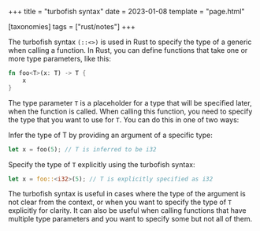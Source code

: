 +++
title = "turbofish syntax"
date = 2023-01-08
template = "page.html"

[taxonomies]
tags = ["rust/notes"]
+++

The turbofish syntax `(::<>)` is used in Rust to specify the type of a generic when calling a function. In Rust, you can define functions that take one or more type parameters, like this:

```rust
fn foo<T>(x: T) -> T {
    x
}
```

The type parameter `T` is a placeholder for a type that will be specified later, when the function is called. When calling this function, you need to specify the type that you want to use for `T`. You can do this in one of two ways:

Infer the type of T by providing an argument of a specific type:

```rust 
let x = foo(5); // T is inferred to be i32
```

Specify the type of `T` explicitly using the turbofish syntax:
```rust 
let x = foo::<i32>(5); // T is explicitly specified as i32
```

The turbofish syntax is useful in cases where the type of the argument is not clear from the context, or when you want to specify the type of `T` explicitly for clarity. It can also be useful when calling functions that have multiple type parameters and you want to specify some but not all of them.
